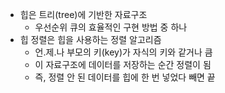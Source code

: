 - 힙은 트리(tree)에 기반한 자료구조
	- 우선순위 큐의 효율적인 구현 방법 중 하나
- 힙 정렬은 힙을 사용하는 정렬 알고리즘
	- 언.제.나 부모의 키(key)가 자식의 키와 같거나 큼
	- 이 자료구조에 데이터를 저장하는 순간 정렬이 됨
	- 즉, 정렬 안 된 데이터를 힙에 한 번 넣었다 빼면 끝

